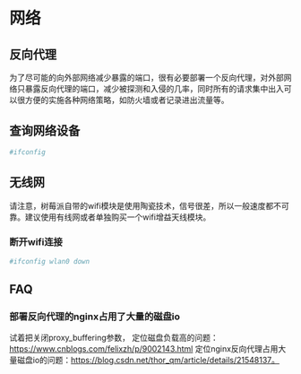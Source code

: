 # 网络

## 反向代理
为了尽可能的向外部网络减少暴露的端口，很有必要部署一个反向代理，对外部网络只暴露反向代理的端口，减少被探测和入侵的几率，同时所有的请求集中出入可以很方便的实施各种网络策略，如防火墙或者记录进出流量等。

## 查询网络设备
```bash
#ifconfig
```

## 无线网
请注意，树莓派自带的wifi模块是使用陶瓷技术，信号很差，所以一般速度都不可靠。建议使用有线网或者单独购买一个wifi增益天线模块。

### 断开wifi连接
```bash
#ifconfig wlan0 down
```

## FAQ

### 部署反向代理的nginx占用了大量的磁盘io
试着把关闭proxy_buffering参数，
定位磁盘负载高的问题：https://www.cnblogs.com/felixzh/p/9002143.html
定位nginx反向代理占用大量磁盘io的问题：https://blog.csdn.net/thor_qm/article/details/21548137。
